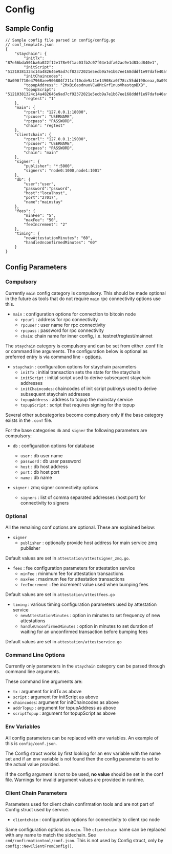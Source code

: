 # Config

## Sample Config

```
// Sample config file parsed in config/config.go
// conf_template.json
{
    "staychain": {
        "initTx": "87e56bda501ba6a022f12e178e9f1ac03fb2c07f04e1dfa62ac9e1d83cd840e1",
        "initScript": "51210381324c14a482646e9ad7cf82372021e5ecb9a7e1b67ee168dddf1e97dafe40af210376c091faaeb6bb3b74e0568db5dd499746d99437758a5cb1e60ab38f02e279c352ae",
        "initChaincodes": "0a090f710e47968aee906804f211cf10cde9a11e14908ca0f78cc55dd190ceaa,0a090f710e47968aee906804f211cf10cde9a11e14908ca0f78cc55dd190ceaa",
        "topupAddress": "2MxBi6eodnuoVCw8McGrf1nuoVhastqoBXB",
        "topupScript": "51210381324c14a482646e9ad7cf92372021e5ecb9a7e1b67ee168dddf1e97dafe40af210376c091faaeb6bb3b74e0568db5dd499746d99437758a5cb1e60ab38f02e279c352ae",
        "regtest": "1"
    },
    "main": {
        "rpcurl": "127.0.0.1:18000",
        "rpcuser": "USERNAME",
        "rpcpass": "PASSWORD",
        "chain": "regtest"
    },
    "clientchain": {
        "rpcurl": "127.0.0.1:19000",
        "rpcuser": "USERNAME",
        "rpcpass": "PASSWORD",
        "chain": "main"
    },
    "signer": {
        "publisher": "*:5000",
        "signers": "node0:1000,node1:1001"
    },
    "db": {
        "user":"user",
        "password":"pssword",
        "host":"localhost",
        "port":"27017",
        "name":"mainstay"
    },
    "fees": {
        "minFee": "5",
        "maxFee": "50",
        "feeIncrement": "2"
    },
    "timing": {
        "newAttestationMinutes": "60",
        "handleUnconfirmedMinutes": "60"
    }
}
```

## Config Parameters

### Compulsory

Currently `main` config category is compulsory. This should be made optional in the future as tools that do not require `main` rpc connectivity options use this.

- `main` : configuration options for connection to bitcoin node
    - `rpcurl` : address for rpc connectivity
    - `rpcuser` : user name for rpc connectivity
    - `rpcpass` : password for rpc connectivity
    - `chain`: chain name for inner config, i.e. testnet/regtest/mainnet


The `staychain` category is compulsory and can be set from either .conf file or command line arguments. The configuration below is optional as preferred entry is via command line - [options](#command-line-options).

- `staychain` : configuration options for staychain parameters
    - `initTx` : initial transaction sets the state for the staychain
    - `initScript` : initial script used to derive subsequent staychain addresses
    - `initChaincodes`: chaincodes of init script pubkeys used to derive subsequent staychain addresses
    - `topupAddress` : address to topup the mainstay service
    - `topupScript` : script that requires signing for the topup


Several other subcategories become compulsory only if the base category exists in the `.conf` file.

For the base categories `db` and `signer` the following parameters are compulsory:

- `db` : configuration options for database
    - `user` : db user name
    - `password` : db user password
    - `host` : db host address
    - `port` : db host port
    - `name` : db name

- `signer` : zmq signer connectivity options
    - `signers` : list of comma separated addresses (host:port) for connectivity to signers

### Optional

All the remaining conf options are optional. These are explained below:

- `signer`
    - `publisher` : optionally provide host address for main service zmq publisher

Default values are set in `attestation/attestsigner_zmq.go`.

- `fees` : fee configuration parameters for attestation service
    - `minFee` : minimum fee for attestation transactions
    - `maxFee` : maximum fee for attestation transactions
    - `feeIncrement` : fee increment value used when bumping fees

Default values are set in `attestation/attestfees.go`

- `timing` : various timing configuration parameters used by attestation service
    - `newAttestationMinutes` : option in minutes to set frequency of new attestations
    - `handleUnconfirmedMinutes` : option in minutes to set duration of waiting for an unconfirmed transaction before bumping fees

Default values are set in `attestation/attestservice.go`

### Command Line Options

Currently only parameters in the `staychain` category can be parsed through command line arguments.

These command line arguments are:
- `tx` : argument for initTx as above
- `script` : argument for initScript as above
- `chaincodes`: argument for initChaincodes as above
- `addrTopup` : argument for topupAddress as above
- `scriptTopup` : argument for topupScript as above

### Env Variables

All config parameters can be replaced with env variables. An example of this is `config/conf.json`.

The Config struct works by first looking for an env variable with the name set and if an env variable is not found then the config parameter is set to the actual value provided.

If the config argument is not to be used, __no value__ should be set in the conf file. Warnings for invalid argument values are provided in runtime.

### Client Chain Parameters

Parameters used for client chain confirmation tools and are not part of Config struct used by service.

- `clientchain` : configuration options for connectivity to client rpc node

Same configuration options as `main`. The `clientchain` name can be replaced with any name to match the sidechain. See `cmd/confirmationtool/conf.json`. This is not used by Config struct, only by `config::NewClientFromConfig()`.
